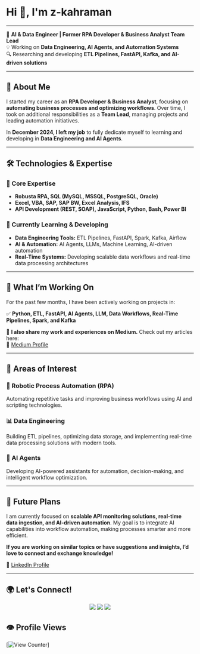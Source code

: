 # Hi 👋, I'm z-kahraman

---

🚀 **AI & Data Engineer | Former RPA Developer & Business Analyst Team Lead**  
💡 Working on **Data Engineering, AI Agents, and Automation Systems**  
🔍 Researching and developing **ETL Pipelines, FastAPI, Kafka, and AI-driven solutions**

---

## 🎯 About Me
I started my career as an **RPA Developer & Business Analyst**, focusing on **automating business processes and optimizing workflows**. Over time, I took on additional responsibilities as a **Team Lead**, managing projects and leading automation initiatives.  

In **December 2024, I left my job** to fully dedicate myself to learning and developing in **Data Engineering and AI Agents**.

---

## 🛠️ Technologies & Expertise

### 🔹 Core Expertise
- **Robusta RPA, SQL (MySQL, MSSQL, PostgreSQL, Oracle)**
- **Excel, VBA, SAP, SAP BW, Excel Analysis, IFS**
- **API Development (REST, SOAP), JavaScript, Python, Bash, Power BI**

### 🚀 Currently Learning & Developing
- **Data Engineering Tools:** ETL Pipelines, FastAPI, Spark, Kafka, Airflow
- **AI & Automation:** AI Agents, LLMs, Machine Learning, AI-driven automation
- **Real-Time Systems:** Developing scalable data workflows and real-time data processing architectures

---

## 📝 What I’m Working On
For the past few months, I have been actively working on projects in:

✅ **Python, ETL, FastAPI, AI Agents, LLM, Data Workflows, Real-Time Pipelines, Spark, and Kafka**

📌 **I also share my work and experiences on Medium.** Check out my articles here:  
🔗 [Medium Profile](https://medium.com/@zafer_kahraman)

---

## 🚀 Areas of Interest
### 🤖 Robotic Process Automation (RPA)
Automating repetitive tasks and improving business workflows using AI and scripting technologies.

### 📊 Data Engineering
Building ETL pipelines, optimizing data storage, and implementing real-time data processing solutions with modern tools.

### 🧠 AI Agents
Developing AI-powered assistants for automation, decision-making, and intelligent workflow optimization.

---

## 📌 Future Plans
I am currently focused on **scalable API monitoring solutions, real-time data ingestion, and AI-driven automation**. My goal is to integrate AI capabilities into workflow automation, making processes smarter and more efficient.

**If you are working on similar topics or have suggestions and insights, I’d love to connect and exchange knowledge!**

📌 [LinkedIn Profile](https://www.linkedin.com/in/zafer-kahraman/)

---

## 🌍 Let's Connect!
<div align="center">
  <a href="https://www.linkedin.com/in/zafer-kahraman"><img src="https://img.shields.io/badge/LinkedIn-0077B5?style=for-the-badge&logo=linkedin&logoColor=white" /></a>
  <a href="https://medium.com/@zafer_kahraman"><img src="https://img.shields.io/badge/Medium-000000?style=for-the-badge&logo=medium&logoColor=white" /></a>
  <a href="https://github.com/z-kahraman"><img src="https://img.shields.io/badge/GitHub-181717?style=for-the-badge&logo=github&logoColor=white" /></a>
</div>

## 👁️ Profile Views

[![View Counter](https://githubprofilecounter-production.up.railway.app/badge?page_id=z-kahraman&t=1)]
